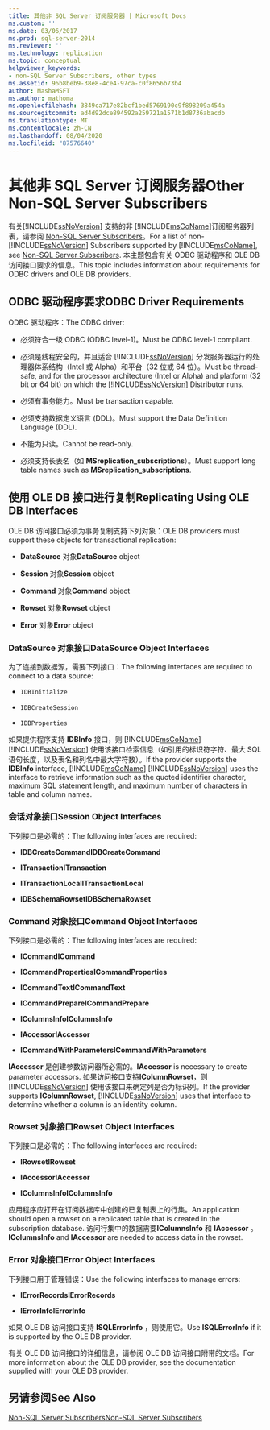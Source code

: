 ```yaml
---
title: 其他非 SQL Server 订阅服务器 | Microsoft Docs
ms.custom: ''
ms.date: 03/06/2017
ms.prod: sql-server-2014
ms.reviewer: ''
ms.technology: replication
ms.topic: conceptual
helpviewer_keywords:
- non-SQL Server Subscribers, other types
ms.assetid: 96b8beb9-38e8-4ce4-97ca-c0f8656b73b4
author: MashaMSFT
ms.author: mathoma
ms.openlocfilehash: 3849ca717e82bcf1bed5769190c9f898209a454a
ms.sourcegitcommit: ad4d92dce894592a259721a1571b1d8736abacdb
ms.translationtype: MT
ms.contentlocale: zh-CN
ms.lasthandoff: 08/04/2020
ms.locfileid: "87576640"
---
```

# <a name="other-non-sql-server-subscribers"></a><span data-ttu-id="a581d-102">其他非 SQL Server 订阅服务器</span><span class="sxs-lookup"><span data-stu-id="a581d-102">Other Non-SQL Server Subscribers</span></span>
  <span data-ttu-id="a581d-103">有关[!INCLUDE[ssNoVersion](../../../includes/ssnoversion-md.md)] 支持的非 [!INCLUDE[msCoName](../../../includes/msconame-md.md)]订阅服务器列表，请参阅 [Non-SQL Server Subscribers](non-sql-server-subscribers.md)。</span><span class="sxs-lookup"><span data-stu-id="a581d-103">For a list of non-[!INCLUDE[ssNoVersion](../../../includes/ssnoversion-md.md)] Subscribers supported by [!INCLUDE[msCoName](../../../includes/msconame-md.md)], see [Non-SQL Server Subscribers](non-sql-server-subscribers.md).</span></span> <span data-ttu-id="a581d-104">本主题包含有关 ODBC 驱动程序和 OLE DB 访问接口要求的信息。</span><span class="sxs-lookup"><span data-stu-id="a581d-104">This topic includes information about requirements for ODBC drivers and OLE DB providers.</span></span>  
  
## <a name="odbc-driver-requirements"></a><span data-ttu-id="a581d-105">ODBC 驱动程序要求</span><span class="sxs-lookup"><span data-stu-id="a581d-105">ODBC Driver Requirements</span></span>  
 <span data-ttu-id="a581d-106">ODBC 驱动程序：</span><span class="sxs-lookup"><span data-stu-id="a581d-106">The ODBC driver:</span></span>  
  
-   <span data-ttu-id="a581d-107">必须符合一级 ODBC (ODBC level-1)。</span><span class="sxs-lookup"><span data-stu-id="a581d-107">Must be ODBC level-1 compliant.</span></span>  
  
-   <span data-ttu-id="a581d-108">必须是线程安全的，并且适合 [!INCLUDE[ssNoVersion](../../../includes/ssnoversion-md.md)] 分发服务器运行的处理器体系结构（Intel 或 Alpha）和平台（32 位或 64 位）。</span><span class="sxs-lookup"><span data-stu-id="a581d-108">Must be thread-safe, and for the processor architecture (Intel or Alpha) and platform (32 bit or 64 bit) on which the [!INCLUDE[ssNoVersion](../../../includes/ssnoversion-md.md)] Distributor runs.</span></span>  
  
-   <span data-ttu-id="a581d-109">必须有事务能力。</span><span class="sxs-lookup"><span data-stu-id="a581d-109">Must be transaction capable.</span></span>  
  
-   <span data-ttu-id="a581d-110">必须支持数据定义语言 (DDL)。</span><span class="sxs-lookup"><span data-stu-id="a581d-110">Must support the Data Definition Language (DDL).</span></span>  
  
-   <span data-ttu-id="a581d-111">不能为只读。</span><span class="sxs-lookup"><span data-stu-id="a581d-111">Cannot be read-only.</span></span>  
  
-   <span data-ttu-id="a581d-112">必须支持长表名（如 **MSreplication_subscriptions**）。</span><span class="sxs-lookup"><span data-stu-id="a581d-112">Must support long table names such as **MSreplication_subscriptions**.</span></span>  
  
## <a name="replicating-using-ole-db-interfaces"></a><span data-ttu-id="a581d-113">使用 OLE DB 接口进行复制</span><span class="sxs-lookup"><span data-stu-id="a581d-113">Replicating Using OLE DB Interfaces</span></span>  
 <span data-ttu-id="a581d-114">OLE DB 访问接口必须为事务复制支持下列对象：</span><span class="sxs-lookup"><span data-stu-id="a581d-114">OLE DB providers must support these objects for transactional replication:</span></span>  
  
-   <span data-ttu-id="a581d-115">**DataSource** 对象</span><span class="sxs-lookup"><span data-stu-id="a581d-115">**DataSource** object</span></span>  
  
-   <span data-ttu-id="a581d-116">**Session** 对象</span><span class="sxs-lookup"><span data-stu-id="a581d-116">**Session** object</span></span>  
  
-   <span data-ttu-id="a581d-117">**Command** 对象</span><span class="sxs-lookup"><span data-stu-id="a581d-117">**Command** object</span></span>  
  
-   <span data-ttu-id="a581d-118">**Rowset** 对象</span><span class="sxs-lookup"><span data-stu-id="a581d-118">**Rowset** object</span></span>  
  
-   <span data-ttu-id="a581d-119">**Error** 对象</span><span class="sxs-lookup"><span data-stu-id="a581d-119">**Error** object</span></span>  
  
### <a name="datasource-object-interfaces"></a><span data-ttu-id="a581d-120">DataSource 对象接口</span><span class="sxs-lookup"><span data-stu-id="a581d-120">DataSource Object Interfaces</span></span>  
 <span data-ttu-id="a581d-121">为了连接到数据源，需要下列接口：</span><span class="sxs-lookup"><span data-stu-id="a581d-121">The following interfaces are required to connect to a data source:</span></span>  
  
-   `IDBInitialize`  
  
-   `IDBCreateSession`  
  
-   `IDBProperties`  
  
 <span data-ttu-id="a581d-122">如果提供程序支持 **IDBInfo** 接口，则 [!INCLUDE[msCoName](../../../includes/msconame-md.md)] [!INCLUDE[ssNoVersion](../../../includes/ssnoversion-md.md)] 使用该接口检索信息（如引用的标识符字符、最大 SQL 语句长度，以及表名和列名中最大字符数）。</span><span class="sxs-lookup"><span data-stu-id="a581d-122">If the provider supports the **IDBInfo** interface, [!INCLUDE[msCoName](../../../includes/msconame-md.md)] [!INCLUDE[ssNoVersion](../../../includes/ssnoversion-md.md)] uses the interface to retrieve information such as the quoted identifier character, maximum SQL statement length, and maximum number of characters in table and column names.</span></span>  
  
### <a name="session-object-interfaces"></a><span data-ttu-id="a581d-123">会话对象接口</span><span class="sxs-lookup"><span data-stu-id="a581d-123">Session Object Interfaces</span></span>  
 <span data-ttu-id="a581d-124">下列接口是必需的：</span><span class="sxs-lookup"><span data-stu-id="a581d-124">The following interfaces are required:</span></span>  
  
-   <span data-ttu-id="a581d-125">**IDBCreateCommand**</span><span class="sxs-lookup"><span data-stu-id="a581d-125">**IDBCreateCommand**</span></span>  
  
-   <span data-ttu-id="a581d-126">**ITransaction**</span><span class="sxs-lookup"><span data-stu-id="a581d-126">**ITransaction**</span></span>  
  
-   <span data-ttu-id="a581d-127">**ITransactionLocal**</span><span class="sxs-lookup"><span data-stu-id="a581d-127">**ITransactionLocal**</span></span>  
  
-   <span data-ttu-id="a581d-128">**IDBSchemaRowset**</span><span class="sxs-lookup"><span data-stu-id="a581d-128">**IDBSchemaRowset**</span></span>  
  
### <a name="command-object-interfaces"></a><span data-ttu-id="a581d-129">Command 对象接口</span><span class="sxs-lookup"><span data-stu-id="a581d-129">Command Object Interfaces</span></span>  
 <span data-ttu-id="a581d-130">下列接口是必需的：</span><span class="sxs-lookup"><span data-stu-id="a581d-130">The following interfaces are required:</span></span>  
  
-   <span data-ttu-id="a581d-131">**ICommand**</span><span class="sxs-lookup"><span data-stu-id="a581d-131">**ICommand**</span></span>  
  
-   <span data-ttu-id="a581d-132">**ICommandProperties**</span><span class="sxs-lookup"><span data-stu-id="a581d-132">**ICommandProperties**</span></span>  
  
-   <span data-ttu-id="a581d-133">**ICommandText**</span><span class="sxs-lookup"><span data-stu-id="a581d-133">**ICommandText**</span></span>  
  
-   <span data-ttu-id="a581d-134">**ICommandPrepare**</span><span class="sxs-lookup"><span data-stu-id="a581d-134">**ICommandPrepare**</span></span>  
  
-   <span data-ttu-id="a581d-135">**IColumnsInfo**</span><span class="sxs-lookup"><span data-stu-id="a581d-135">**IColumnsInfo**</span></span>  
  
-   <span data-ttu-id="a581d-136">**IAccessor**</span><span class="sxs-lookup"><span data-stu-id="a581d-136">**IAccessor**</span></span>  
  
-   <span data-ttu-id="a581d-137">**ICommandWithParameters**</span><span class="sxs-lookup"><span data-stu-id="a581d-137">**ICommandWithParameters**</span></span>  
  
 <span data-ttu-id="a581d-138">**IAccessor** 是创建参数访问器所必需的。</span><span class="sxs-lookup"><span data-stu-id="a581d-138">**IAccessor** is necessary to create parameter accessors.</span></span> <span data-ttu-id="a581d-139">如果访问接口支持**IColumnRowset**，则 [!INCLUDE[ssNoVersion](../../../includes/ssnoversion-md.md)] 使用该接口来确定列是否为标识列。</span><span class="sxs-lookup"><span data-stu-id="a581d-139">If the provider supports **IColumnRowset**, [!INCLUDE[ssNoVersion](../../../includes/ssnoversion-md.md)] uses that interface to determine whether a column is an identity column.</span></span>  
  
### <a name="rowset-object-interfaces"></a><span data-ttu-id="a581d-140">Rowset 对象接口</span><span class="sxs-lookup"><span data-stu-id="a581d-140">Rowset Object Interfaces</span></span>  
 <span data-ttu-id="a581d-141">下列接口是必需的：</span><span class="sxs-lookup"><span data-stu-id="a581d-141">The following interfaces are required:</span></span>  
  
-   <span data-ttu-id="a581d-142">**IRowset**</span><span class="sxs-lookup"><span data-stu-id="a581d-142">**IRowset**</span></span>  
  
-   <span data-ttu-id="a581d-143">**IAccessor**</span><span class="sxs-lookup"><span data-stu-id="a581d-143">**IAccessor**</span></span>  
  
-   <span data-ttu-id="a581d-144">**IColumnsInfo**</span><span class="sxs-lookup"><span data-stu-id="a581d-144">**IColumnsInfo**</span></span>  
  
 <span data-ttu-id="a581d-145">应用程序应打开在订阅数据库中创建的已复制表上的行集。</span><span class="sxs-lookup"><span data-stu-id="a581d-145">An application should open a rowset on a replicated table that is created in the subscription database.</span></span> <span data-ttu-id="a581d-146">访问行集中的数据需要**IColumnsInfo** 和 **IAccessor** 。</span><span class="sxs-lookup"><span data-stu-id="a581d-146">**IColumnsInfo** and **IAccessor** are needed to access data in the rowset.</span></span>  
  
### <a name="error-object-interfaces"></a><span data-ttu-id="a581d-147">Error 对象接口</span><span class="sxs-lookup"><span data-stu-id="a581d-147">Error Object Interfaces</span></span>  
 <span data-ttu-id="a581d-148">下列接口用于管理错误：</span><span class="sxs-lookup"><span data-stu-id="a581d-148">Use the following interfaces to manage errors:</span></span>  
  
-   <span data-ttu-id="a581d-149">**IErrorRecords**</span><span class="sxs-lookup"><span data-stu-id="a581d-149">**IErrorRecords**</span></span>  
  
-   <span data-ttu-id="a581d-150">**IErrorInfo**</span><span class="sxs-lookup"><span data-stu-id="a581d-150">**IErrorInfo**</span></span>  
  
 <span data-ttu-id="a581d-151">如果 OLE DB 访问接口支持 **ISQLErrorInfo** ，则使用它。</span><span class="sxs-lookup"><span data-stu-id="a581d-151">Use **ISQLErrorInfo** if it is supported by the OLE DB provider.</span></span>  
  
 <span data-ttu-id="a581d-152">有关 OLE DB 访问接口的详细信息，请参阅 OLE DB 访问接口附带的文档。</span><span class="sxs-lookup"><span data-stu-id="a581d-152">For more information about the OLE DB provider, see the documentation supplied with your OLE DB provider.</span></span>  
  
## <a name="see-also"></a><span data-ttu-id="a581d-153">另请参阅</span><span class="sxs-lookup"><span data-stu-id="a581d-153">See Also</span></span>  
 [<span data-ttu-id="a581d-154">Non-SQL Server Subscribers</span><span class="sxs-lookup"><span data-stu-id="a581d-154">Non-SQL Server Subscribers</span></span>](non-sql-server-subscribers.md)  
  
  

